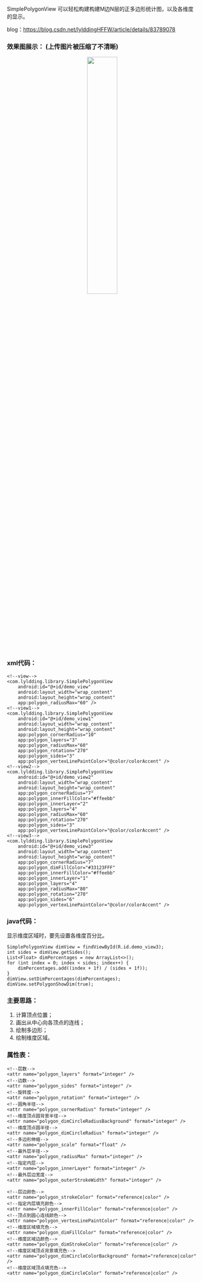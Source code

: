 
SimplePolygonView 可以轻松构建构建M边N层的正多边形统计图，以及各维度的显示。

blog：https://blog.csdn.net/lylddingHFFW/article/details/83789078


### 效果图展示： (上传图片被压缩了不清晰)

<div align="center">
<img src="https://img-blog.csdnimg.cn/201811061606340.png?x-oss-process=image/watermark,type_ZmFuZ3poZW5naGVpdGk,shadow_10,text_aHR0cHM6Ly9ibG9nLmNzZG4ubmV0L2x5bGRkaW5nSEZGVw==,size_16,color_FFFFFF,t_70"
width ="40%" /></div>


### xml代码：

```
<!--view-->
<com.lyldding.library.SimplePolygonView
    android:id="@+id/demo_view"
    android:layout_width="wrap_content"
    android:layout_height="wrap_content"
    app:polygon_radiusMax="60" />
<!--view1-->
<com.lyldding.library.SimplePolygonView
    android:id="@+id/demo_view1"
    android:layout_width="wrap_content"
    android:layout_height="wrap_content"
    app:polygon_cornerRadius="10"
    app:polygon_layers="3"
    app:polygon_radiusMax="60"
    app:polygon_rotation="270"
    app:polygon_sides="3"
    app:polygon_vertexLinePaintColor="@color/colorAccent" />
<!--view2-->
<com.lyldding.library.SimplePolygonView
    android:id="@+id/demo_view2"
    android:layout_width="wrap_content"
    android:layout_height="wrap_content"
    app:polygon_cornerRadius="7"
    app:polygon_innerFillColor="#ffeebb"
    app:polygon_innerLayer="2"
    app:polygon_layers="4"
    app:polygon_radiusMax="60"
    app:polygon_rotation="270"
    app:polygon_sides="3"
    app:polygon_vertexLinePaintColor="@color/colorAccent" />
<!--view3-->
<com.lyldding.library.SimplePolygonView
    android:id="@+id/demo_view3"
    android:layout_width="wrap_content"
    android:layout_height="wrap_content"
    app:polygon_cornerRadius="7"
    app:polygon_dimFillColor="#33123FFF"
    app:polygon_innerFillColor="#ffeebb"
    app:polygon_innerLayer="1"
    app:polygon_layers="4"
    app:polygon_radiusMax="80"
    app:polygon_rotation="270"
    app:polygon_sides="6"
    app:polygon_vertexLinePaintColor="@color/colorAccent" />

```

### java代码：

显示维度区域时，要先设置各维度百分比。

```
SimplePolygonView dimView = findViewById(R.id.demo_view3);
int sides = dimView.getSides();
List<Float> dimPercentages = new ArrayList<>();
for (int index = 0; index < sides; index++) {
    dimPercentages.add((index + 1f) / (sides + 1f));
}
dimView.setDimPercentages(dimPercentages);
dimView.setPolygonShowDim(true);
```

### 主要思路：

 1. 计算顶点位置；
 2. 画出从中心向各顶点的连线；
 3. 绘制多边形；
 4. 绘制维度区域。

### 属性表：

```
<!--层数-->
<attr name="polygon_layers" format="integer" />
<!--边数-->
<attr name="polygon_sides" format="integer" />
<!--旋转度-->
<attr name="polygon_rotation" format="integer" />
<!--圆角半径-->
<attr name="polygon_cornerRadius" format="integer" />
<!--维度顶点圆背景半径-->
<attr name="polygon_dimCircleRadiusBackground" format="integer" />
<!--维度顶点圆半径-->
<attr name="polygon_dimCircleRadius" format="integer" />
<!--多边形伸缩-->
<attr name="polygon_scale" format="float" />
<!--最外层半径-->
<attr name="polygon_radiusMax" format="integer" />
<!--指定内层-->
<attr name="polygon_innerLayer" format="integer" />
<!--最外层边宽度-->
<attr name="polygon_outerStrokeWidth" format="integer" />

<!--层边颜色-->
<attr name="polygon_strokeColor" format="reference|color" />
<!--指定内层填充颜色-->
<attr name="polygon_innerFillColor" format="reference|color" />
<!--顶点到圆心连线颜色-->
<attr name="polygon_vertexLinePaintColor" format="reference|color" />
<!--维度区域填充色-->
<attr name="polygon_dimFillColor" format="reference|color" />
<!--维度区域边颜色-->
<attr name="polygon_dimStrokeColor" format="reference|color" />
<!--维度区域顶点背景填充色-->
<attr name="polygon_dimCircleColorBackground" format="reference|color" />
<!--维度区域顶点填充色-->
<attr name="polygon_dimCircleColor" format="reference|color" />
```

